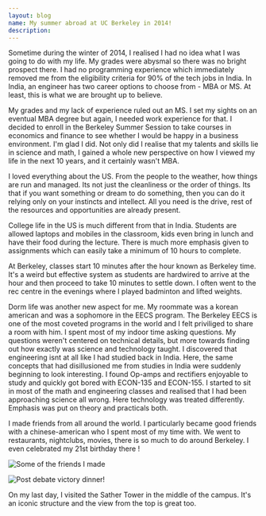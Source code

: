 ```yaml
---
layout: blog
name: My summer abroad at UC Berkeley in 2014!
description: 
---
```


Sometime during the winter of 2014, I realised I had no idea what I was going to do with my life. My grades were abysmal so there was no bright prospect there. I had no programming experience which immediately removed me from the eligibility criteria for 90% of the tech jobs in India. In India, an engineer has two career options to choose from - MBA or MS. At least, this is what we are brought up to believe.  

My grades and my lack of experience ruled out an MS. I set my sights on an eventual MBA degree but again, I needed work experience for that. I decided to enroll in the Berkeley Summer Session to take courses in economics and finance to see whether I would be happy in a business environment. I'm glad I did. Not only did I realise that my talents and skills lie in science and math, I gained a whole new perspective on how I viewed my life in the next 10 years, and it certainly wasn't MBA.  

I loved everything about the US. From the people to the weather, how things are run and managed. Its not just the cleanliness or the order of things. Its that if you want something or dream to do something, then you can do it relying only on your instincts and intellect. All you need is the drive, rest of the resources and opportunities are already present.  

College life in the US is much different from that in India. Students are allowed laptops and mobiles in the classroom, kids even bring in lunch and have their food during the lecture. There is much more emphasis given to assignments which can easily take a minimum of 10 hours to complete.  

At Berkeley, classes start 10 minutes after the hour known as Berkeley time. It's a weird but effective system as students are hardwired to arrive at the hour and then proceed to take 10 minutes to settle down. I often went to the rec centre in the evenings where I played badminton and lifted weights.  

Dorm life was another new aspect for me. My roommate was a korean american and was a sophomore in the EECS program. The Berkeley EECS is one of the most coveted programs in the world and I felt priviliged to share a room with him. I spent most of my indoor time asking questions. My questions weren't centered on technical details, but more towards finding out how exactly was science and technology taught. I discovered that engineering isnt at all like I had studied back in India. Here, the same concepts that had disillusioned me from studies in India were suddenly beginning to look interesting. I found Op-amps and rectifiers enjoyable to study and quickly got bored with ECON-135 and ECON-155. I started to sit in most of the math and engineering classes and realised that I had been approaching science all wrong. Here technology was treated differently. Emphasis was put on theory and practicals both.  

I made friends from all around the world. I particularly became good friends with a chinese-american who I spent most of my time with. We went to restaurants, nightclubs, movies, there is so much to do around Berkeley. I even celebrated my 21st birthday there !  

![Some of the friends I made](https://drive.google.com/open?id=0B6liApN8RVRnY1VjVVJYMmhPVGc)

![Post debate victory dinner!](https://drive.google.com/open?id=0B6liApN8RVRnUko5a1U0Ni1NUGc)

On my last day, I visited the Sather Tower in the middle of the campus. It's an iconic structure and the view from the top is great too.

